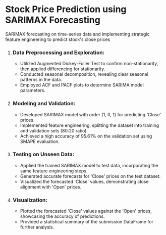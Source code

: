 # Stock Price Prediction using SARIMAX Forecasting
SARIMAX forecasting on time-series data and implementing strategic feature engineering to predict stock's close prices

1. ### Data Preprocessing and Exploration:
   - Utilized Augmented Dickey-Fuller Test to confirm non-stationarity, then applied differencing for stationarity.
   - Conducted seasonal decomposition, revealing clear seasonal patterns in the data.
   - Employed ACF and PACF plots to determine SARIMA model parameters.

2. ### Modeling and Validation:
   - Developed SARIMAX model with order (1, 0, 1) for predicting 'Close' prices.
   - Implemented feature engineering, splitting the dataset into training and validation sets (80:20 ratio).
   - Achieved a high accuracy of 95.61% on the validation set using SMAPE evaluation.

3. ### Testing on Unseen Data:
   - Applied the trained SARIMAX model to test data, incorporating the same feature engineering steps.
   - Generated accurate forecasts for 'Close' prices on the test dataset.
   - Visualized the forecasted 'Close' values, demonstrating close alignment with 'Open' prices.

5. ### Visualization:
   - Plotted the forecasted 'Close' values against the 'Open' prices, showcasing the accuracy of predictions.
   - Provided a statistical summary of the submission DataFrame for further analysis.
